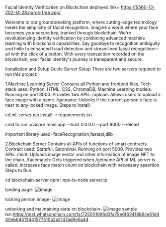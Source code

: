 Facial Identity Verification on Blockchain
deployed link=  https://9560-13-202-14-28.ngrok-free.app/

Welcome to our groundbreaking platform, where cutting-edge technology meets the simplicity of facial recognition. Imagine a world where your face becomes your secure key, tracked through blockchain. We're revolutionizing identity verification by combining advanced machine learning with blockchain capabilities. Say goodbye to recognition ambiguity and hello to enhanced fraud detection and streamlined facial recognition—all with the click of a button. With every transaction recorded on the blockchain, your facial identity's journey is transparent and secure.



Installation and Setup Guide
Server Setup
There are two servers required to run this project:

1.Machine Learning Server
Contains all Python and frontend files.
Tech stack used: Python, HTML, CSS, ChromaDB, Machine Learning models.
Running on port 8000.
Provides two APIs:
/upload: Allows users to upload a face image with a name.
/getname: Unlocks if the current person's face is near to any locked image.
Steps to Install:

cd ml-server
pip install -r requirements.txt

cmd to run
:uvicorn main:app --host 0.0.0.0 --port 8000 --reload

important library used=faceRecogination,fastapi,dlib


2.Blockchain Server
Contains all APIs of functions of smart contracts.
Contract used: Stateful, Satordinal.
Running on port 5000.
Provides two APIs:
/mint: Uploads image vector and other information of image NFT to the chain.
/facematch: Gets triggered when /getname API of ML server is called, increases face match count on blockchain with necessary assertion.
Steps to Run:

cd blockchain-server
npm i
npx-ts-node server.ts



landing page-
![image](https://github.com/shubham78901/Facial-Identity-Verification-on-Blockchain-with-Machine-Learning-Integration/assets/70124011/fc2412df-7f5b-4746-acb1-2720f7c412b7)

locking person image-
![image](https://github.com/shubham78901/Facial-Identity-Verification-on-Blockchain-with-Machine-Learning-Integration/assets/70124011/d987b08a-6602-4a6f-8aa4-68cc8850d3b6)

unlocking and maintaining state on blockchain-
![image](https://github.com/shubham78901/Facial-Identity-Verification-on-Blockchain-with-Machine-Learning-Integration/assets/70124011/c6c56310-dee9-464c-afc9-9556dbbdbed9)
 sample txn:https://test.whatsonchain.com/tx/725001996d3fa79e6f62418b6ce61d440eb64513441577510a2a2147ad9e5a44









